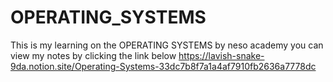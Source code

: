 # OPERATING_SYSTEMS
This is my learning on the OPERATING SYSTEMS by neso academy
you can view my notes by clicking the link below
https://lavish-snake-9da.notion.site/Operating-Systems-33dc7b8f7a1a4af7910fb2636a7778dc
